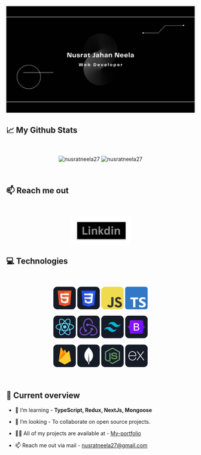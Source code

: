 <img src="https://github.com/nusratneela27/nusratneela27/blob/main/images/banner.png" alt="banner"/>

## :chart_with_upwards_trend: My Github Stats

<br/>

<p align="center">
<img  src="https://github-readme-stats.vercel.app/api/top-langs?username=nusratneela27&show_icons=true&locale=en&layout=compact&theme=synthwave&hide_border=true&background=0D1117" alt="nusratneela27" />
<img  src="https://github-readme-streak-stats.herokuapp.com/?user=nusratneela27&theme=synthwave&hide_border=true&background=0D1117&stroke=0D1117" alt="nusratneela27" />
</p>
<br/>

## :mailbox: Reach me out

<br/>

<p align="center">
<a href="https://www.linkedin.com/in/nusrat-jahan-neela/" target="blank">
<img align="center" src="https://github.com/nusratneela27/nusratneela27/blob/main/images/icons/linkdin.png" alt="www.linkedin.com/in/nusrat-jahan-neela" height="75" />
</a>

</br>

## :computer: Technologies

<br>
<p align="center"> 
<img src="https://github.com/nusratneela27/nusratneela27/blob/main/images/icons/HTML.png"/>
<img src="https://github.com/nusratneela27/nusratneela27/blob/main/images/icons/css.png"/>
<img src="https://github.com/nusratneela27/nusratneela27/blob/main/images/icons/JavaScript.png"/>
<img src="https://github.com/nusratneela27/nusratneela27/blob/main/images/icons/typeScript.png"/>
</p>

<p align="center"> 
<img src="https://github.com/nusratneela27/nusratneela27/blob/main/images/icons/react.png"/>
<img src="https://github.com/nusratneela27/nusratneela27/blob/main/images/icons/redux.png"/>
<img src="https://github.com/nusratneela27/nusratneela27/blob/main/images/icons/tailwind.png"/>
<img src="https://github.com/nusratneela27/nusratneela27/blob/main/images/icons/Bootsrap.png"/>
</p>

<p align="center"> 
<img src="https://github.com/nusratneela27/nusratneela27/blob/main/images/icons/firebase.png"/>
<img src="https://github.com/nusratneela27/nusratneela27/blob/main/images/icons/mongo.png"/>
<img src="https://github.com/nusratneela27/nusratneela27/blob/main/images/icons/node.png"/>
<img src="https://github.com/nusratneela27/nusratneela27/blob/main/images/icons/express.png"/>
</p>

<br/>

## :eyes: Current overview

- 🌱 I’m learning - **TypeScript, Redux, NextJs, Mongoose**

- 👯 I’m looking - To collaborate on open source projects.

- 👨‍💻 All of my projects are available at - [My-portfolio](https://nusrat27.netlify.app/)

- 📫 Reach me out via mail - nusratneela27@gmail.com
